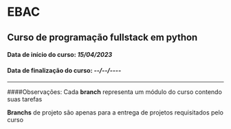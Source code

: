 # EBAC

## Curso de programação fullstack em python

#### Data de início do curso: *15/04/2023*
#### Data de finalização do curso: *--/--/----*

___
####Observações:
Cada **branch** representa um módulo do curso contendo suas tarefas

**Branchs** de projeto são apenas para a entrega de projetos requisitados pelo curso